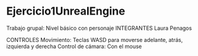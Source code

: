 # Ejercicio1UnrealEngine

Trabajo grupal: Nivel básico con personaje
INTEGRANTES
Laura Penagos

CONTROLES
Movimiento:
Teclas WASD para moverse adelante, atrás, izquierda y derecha
Control de cámara:
Con el mouse
